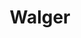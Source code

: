 ---
title: Walger
src: http://xn--80adei2a6a.xn--p1ai/

name: Многостраничный сайт компании Walger-group
desc: Адаптивная верстка, посадка на cms Wordpress.
img_url: /assets/images/src/Portfolio/Walger.jpg
---